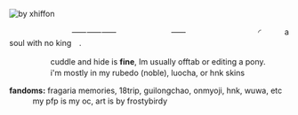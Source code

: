 ![by xhiffon](https://64.media.tumblr.com/309921753bb0c06b5456978e202a4a22/da95d6fd2792f5ed-39/s2048x3072/fc06f87b811ac9947a5de02059d9c10e038b26a6.pnj)

　　　　　　　　⸺⸺⸺　　　　　　　⸺
　　　　　　　　　◜　　　a soul with no king　.

　　　 　　cuddle and hide is **fine**, Im usually offtab or editing a pony.
 　　
 　　　i'm mostly in my rubedo (noble), luocha, or hnk skins

**fandoms:** fragaria memories, 18trip, guilongchao, onmyoji, hnk, wuwa, etc 　　　my pfp is my oc, art is by frostybirdy
